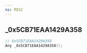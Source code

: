 ```yaml
---
ns: MISC
---
```

## _0x5CB71EAA1429A358

```c
// 0x5CB71EAA1429A358
Any _0x5CB71EAA1429A358();
```

